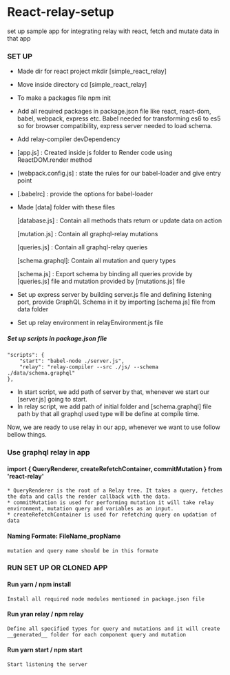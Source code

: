 # React-relay-setup
set up sample app for integrating relay with react, fetch and mutate data in that app

### SET UP
* Made dir for react project
mkdir [simple_react_relay]

* Move inside directory
cd [simple_react_relay]

* To make a packages file
npm init

* Add all required packages in package.json file like react, react-dom, babel, webpack, express etc.
Babel needed for transforming es6  to es5 so for browser compatibility, express server needed to load schema.

* Add relay-compiler devDependency
    
* [app.js] : Created inside js folder to Render code using ReactDOM.render method

* [webpack.config.js] : state the rules for our babel-loader and give entry point

* [.babelrc] : provide the options for babel-loader

* Made [data] folder with these files

    [database.js] : Contain all methods thats return or update data on action

    [mutation.js] : Contain all graphql-relay mutations

    [queries.js] : Contain all graphql-relay queries

    [schema.graphql]: Contain all mutation and query types

    [schema.js] : Export schema by binding all queries provide by [queries.js] file and mutation provided by [mutations.js] file

* Set up express server by building server.js file and defining listening port, provide  GraphQL Schema in it by importing [schema.js] file from data folder

* Set up relay environment in relayEnvironment.js file

##### Set up scripts in package.json file

    "scripts": {
        "start": "babel-node ./server.js",
        "relay": "relay-compiler --src ./js/ --schema ./data/schema.graphql"
    },

* In start script, we add path of server by that, whenever we start our [server.js] going to start.
* In relay script, we add path of initial folder and [schema.graphql] file path by that all graphql used type will be define at compile time.

Now, we are ready to use relay in our app, whenever we want to use follow bellow things.

### Use graphql relay in app

#### import { QueryRenderer, createRefetchContainer, commitMutation  } from 'react-relay'
    * QueryRenderer is the root of a Relay tree. It takes a query, fetches the data and calls the render callback with the data.
    * commitMutation is used for performing mutation it will take relay environment, mutation query and variables as an input.
    * createRefetchContainer is used for refetching query on updation of data

#### Naming Formate: FileName_propName
    mutation and query name should be in this formate

### RUN SET UP OR CLONED APP

#### Run yarn / npm install
    Install all required node modules mentioned in package.json file
#### Run yran relay / npm relay
    Define all specified types for query and mutations and it will create __generated__ folder for each component query and mutation
#### Run yarn start / npm start
    Start listening the server